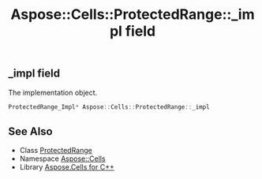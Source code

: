 ﻿---
title: Aspose::Cells::ProtectedRange::_impl field
linktitle: _impl
second_title: Aspose.Cells for C++ API Reference
description: 'Aspose::Cells::ProtectedRange::_impl field. The implementation object in C++.'
type: docs
weight: 1600
url: /cpp/aspose.cells/protectedrange/_impl/
---
## _impl field


The implementation object.

```cpp
ProtectedRange_Impl* Aspose::Cells::ProtectedRange::_impl
```

## See Also

* Class [ProtectedRange](../)
* Namespace [Aspose::Cells](../../)
* Library [Aspose.Cells for C++](../../../)

